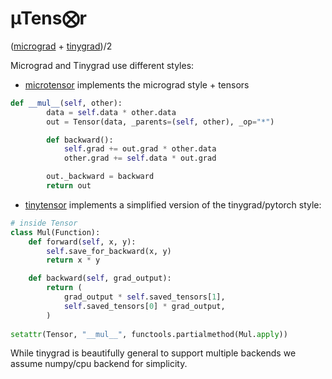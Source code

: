 # µTens⨂r

([micrograd](https://github.com/karpathy/micrograd) + [tinygrad](https://github.com/geohot/tinygrad))/2

Micrograd and Tinygrad use different styles:
- [microtensor](./microtensor.py) implements the micrograd style + tensors
```python
def __mul__(self, other):
        data = self.data * other.data
        out = Tensor(data, _parents=(self, other), _op="*")

        def backward():
            self.grad += out.grad * other.data
            other.grad += self.data * out.grad

        out._backward = backward
        return out
```
- [tinytensor](./tinytensor.py) implements a simplified version of the tinygrad/pytorch style:
```python
# inside Tensor
class Mul(Function):
    def forward(self, x, y):
        self.save_for_backward(x, y)
        return x * y

    def backward(self, grad_output):
        return (
            grad_output * self.saved_tensors[1],
            self.saved_tensors[0] * grad_output,
        )
        
setattr(Tensor, "__mul__", functools.partialmethod(Mul.apply))
```
While tinygrad is beautifully general to support multiple backends we assume numpy/cpu backend for simplicity.
